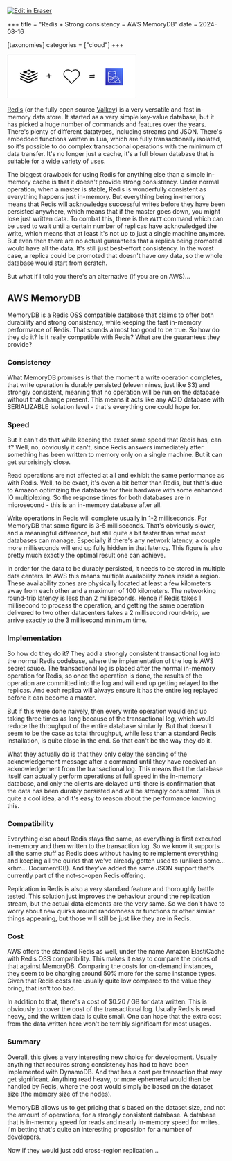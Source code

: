 <p><a target="_blank" href="https://app.eraser.io/workspace/KoSBBMGFSpKInsUpJSNv" id="edit-in-eraser-github-link"><img alt="Edit in Eraser" src="https://firebasestorage.googleapis.com/v0/b/second-petal-295822.appspot.com/o/images%2Fgithub%2FOpen%20in%20Eraser.svg?alt=media&amp;token=968381c8-a7e7-472a-8ed6-4a6626da5501"></a></p>

+++
title = "Redis + Strong consistency = AWS MemoryDB"
date = 2024-08-16

[taxonomies]
categories = ["cloud"]
+++

![Figure 1](/.eraser/KoSBBMGFSpKInsUpJSNv___SdSlyWapPJMYH3JhtxQ9thJXxgb2___---figure---nIxE2IgqTIsyTBC_K5giC---figure---eg-YAOFiGtaR1iw307CAbw.png "Figure 1")

[﻿Redis](https://redis.io/) (or the fully open source [﻿Valkey](https://valkey.io/)) is a very versatile and fast in-memory data store. It started as a very simple key-value database, but it has picked a huge number of commands and features over the years. There's plenty of different datatypes, including streams and JSON. There's embedded functions written in Lua, which are fully transactionally isolated, so it's possible to do complex transactional operations with the minimum of data transfer. It's no longer just a cache, it's a full blown database that is suitable for a wide variety of uses.

The biggest drawback for using Redis for anything else than a simple in-memory cache is that it doesn't provide strong consistency. Under normal operation, when a master is stable, Redis is wonderfully consistent as everything happens just in-memory. But everything being in-memory means that Redis will acknowledge successful writes before they have been persisted anywhere, which means that if the master goes down, you might lose just written data. To combat this, there is the `WAIT` command which can be used to wait until a certain number of replicas have acknowledged the write, which means that at least it's not up to just a single machine anymore. But even then there are no actual guarantees that a replica being promoted would have all the data. It's still just best-effort consistency. In the worst case, a replica could be promoted that doesn't have _any_ data, so the whole database would start from scratch.

But what if I told you there's an alternative (if you are on AWS)...

## AWS MemoryDB
MemoryDB is a Redis OSS compatible database that claims to offer both durability and strong consistency, while keeping the fast in-memory performance of Redis. That sounds almost too good to be true. So how do they do it? Is it really compatible with Redis? What are the guarantees they provide?

### Consistency
What MemoryDB promises is that the moment a write operation completes, that write operation is durably persisted (eleven nines, just like S3) and strongly consistent, meaning that no operation will be run on the database without that change present. This means it acts like any ACID database with SERIALIZABLE isolation level - that's everything one could hope for.

### Speed
But it can't do that while keeping the exact same speed that Redis has, can it? Well, no, obviously it can't, since Redis answers immediately after something has been written to memory only on a single machine. But it can get surprisingly close.

Read operations are not affected at all and exhibit the same performance as with Redis. Well, to be exact, it's even a bit better than Redis, but that's due to Amazon optimizing the database for their hardware with some enhanced IO multiplexing. So the response times for both databases are in microsecond - this is an in-memory database after all.

Write operations in Redis will complete usually in 1-2 milliseconds. For MemoryDB that same figure is 3-5 milliseconds. That's obviously slower, and a meaningful difference, but still quite a bit faster than what most databases can manage. Especially if there's any network latency, a couple more milliseconds will end up fully hidden in that latency. This figure is also pretty much exactly the optimal result one can achieve.

In order for the data to be durably persisted, it needs to be stored in multiple data centers. In AWS this means multiple availability zones inside a region. These availability zones are physically located at least a few kilometers away from each other and a maximum of 100 kilometers. The networking round-trip latency is less than 2 milliseconds. Hence if Redis takes 1 millisecond to process the operation, and getting the same operation delivered to two other datacenters takes a 2 millisecond round-trip, we arrive exactly to the 3 millisecond minimum time.

### Implementation
So how do they do it? They add a strongly consistent transactional log into the normal Redis codebase, where the implementation of the log is AWS secret sauce. The transactional log is placed after the normal in-memory operation for Redis, so once the operation is done, the results of the operation are committed into the log and will end up getting relayed to the replicas. And each replica will always ensure it has the entire log replayed before it can become a master.

But if this were done naively, then every write operation would end up taking three times as long because of the transactional log, which would reduce the throughput of the entire database similarily. But that doesn't seem to be the case as total throughput, while less than a standard Redis installation, is quite close in the end. So that can't be the way they do it.

What they actually do is that they only delay the sending of the acknowledgement message after a command until they have received an acknowledgement from the transactional log. This means that the database itself can actually perform operations at full speed in the in-memory database, and only the clients are delayed until there is confirmation that the data has been durably persisted and will be strongly consistent. This is quite a cool idea, and it's easy to reason about the performance knowing this.

### Compatibility
Everything else about Redis stays the same, as everything is first executed in-memory and then written to the transaction log. So we know it supports all the same stuff as Redis does without having to reimplement everything and keeping all the quirks that we've already gotten used to (unliked some... krhm... DocumentDB). And they've added the same JSON support that's currently part of the not-so-open Redis offering.

Replication in Redis is also a very standard feature and thoroughly battle tested. This solution just improves the behaviour around the replication stream, but the actual data elements are the very same. So we don't have to worry about new quirks around randomness or functions or other similar things appearing, but those will still be just like they are in Redis.

### Cost
AWS offers the standard Redis as well, under the name Amazon ElastiCache with Redis OSS compatibility. This makes it easy to compare the prices of that against MemoryDB. Comparing the costs for on-demand instances, they seem to be charging around 50% more for the same instance types. Given that Redis costs are usually quite low compared to the value they bring, that isn't too bad.

In addition to that, there's a cost of $0.20 / GB for data written. This is obviously to cover the cost of the transactional log. Usually Redis is read heavy, and the written data is quite small. One can hope that the extra cost from the data written here won't be terribly significant for most usages.

### Summary
Overall, this gives a very interesting new choice for development. Usually anything that requires strong consistency has had to have been implemented with DynamoDB. And that has a cost per transaction that may get significant. Anything read heavy, or more ephemeral would then be handled by Redis, where the cost would simply be based on the dataset size (the memory size of the nodes).

MemoryDB allows us to get pricing that's based on the dataset size, and not the amount of operations, for a strongly consistent database. A database that is in-memory speed for reads and nearly in-memory speed for writes. I'm betting that's quite an interesting proposition for a number of developers.

Now if they would just add cross-region replication...



<!--- Eraser file: https://app.eraser.io/workspace/KoSBBMGFSpKInsUpJSNv --->